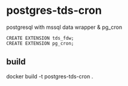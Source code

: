 # postgres-tds-cron

postgresql with mssql data wrapper & pg_cron

    CREATE EXTENSION tds_fdw;
    CREATE EXTENSION pg_cron;



## build

docker build -t postgres-tds-cron .
